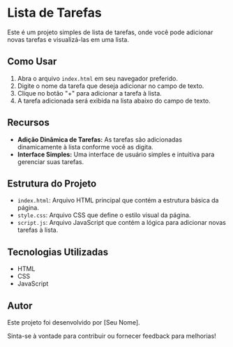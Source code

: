 # Lista de Tarefas

Este é um projeto simples de lista de tarefas, onde você pode adicionar novas tarefas e visualizá-las em uma lista.

## Como Usar

1. Abra o arquivo `index.html` em seu navegador preferido.
2. Digite o nome da tarefa que deseja adicionar no campo de texto.
3. Clique no botão "+" para adicionar a tarefa à lista.
4. A tarefa adicionada será exibida na lista abaixo do campo de texto.

## Recursos

- **Adição Dinâmica de Tarefas:** As tarefas são adicionadas dinamicamente à lista conforme você as digita.
- **Interface Simples:** Uma interface de usuário simples e intuitiva para gerenciar suas tarefas.

## Estrutura do Projeto

- `index.html`: Arquivo HTML principal que contém a estrutura básica da página.
- `style.css`: Arquivo CSS que define o estilo visual da página.
- `script.js`: Arquivo JavaScript que contém a lógica para adicionar novas tarefas à lista.

## Tecnologias Utilizadas

- HTML
- CSS
- JavaScript

## Autor

Este projeto foi desenvolvido por [Seu Nome].

Sinta-se à vontade para contribuir ou fornecer feedback para melhorias!

